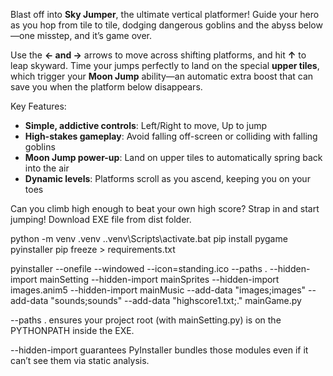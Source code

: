 Blast off into **Sky Jumper**, the ultimate vertical platformer! Guide your hero as you hop from tile to tile, dodging dangerous goblins and the abyss below—one misstep, and it’s game over.

Use the **← and →** arrows to move across shifting platforms, and hit **↑** to leap skyward. Time your jumps perfectly to land on the special **upper tiles**, which trigger your **Moon Jump** ability—an automatic extra boost that can save you when the platform below disappears.  

Key Features:
- **Simple, addictive controls**: Left/Right to move, Up to jump  
- **High-stakes gameplay**: Avoid falling off-screen or colliding with falling goblins  
- **Moon Jump power-up**: Land on upper tiles to automatically spring back into the air  
- **Dynamic levels**: Platforms scroll as you ascend, keeping you on your toes  

Can you climb high enough to beat your own high score? Strap in and start jumping!
Download EXE file from dist folder.




python -m venv .venv
.\.venv\Scripts\activate.bat
pip install pygame pyinstaller
pip freeze > requirements.txt

pyinstaller --onefile --windowed --icon=standing.ico --paths . --hidden-import mainSetting --hidden-import mainSprites --hidden-import images.anim5 --hidden-import mainMusic --add-data "images;images" --add-data "sounds;sounds" --add-data "highscore1.txt;." mainGame.py

--paths . ensures your project root (with mainSetting.py) is on the PYTHONPATH inside the EXE.

--hidden-import guarantees PyInstaller bundles those modules even if it can’t see them via static analysis.